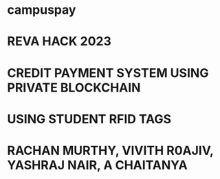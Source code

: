 # campuspay
# REVA HACK 2023
# CREDIT PAYMENT SYSTEM USING PRIVATE BLOCKCHAIN
# USING STUDENT RFID TAGS
# RACHAN MURTHY, VIVITH R0AJIV, YASHRAJ NAIR, A CHAITANYA